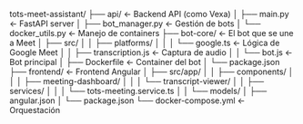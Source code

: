 tots-meet-assistant/
├── api/                          ← Backend API (como Vexa)
│   ├── main.py                   ← FastAPI server
│   ├── bot_manager.py            ← Gestión de bots
│   └── docker_utils.py           ← Manejo de containers
├── bot-core/                     ← El bot que se une a Meet
│   ├── src/
│   │   ├── platforms/
│   │   │   └── google.ts         ← Lógica de Google Meet
│   │   ├── transcription.js      ← Captura de audio
│   │   └── bot.js                ← Bot principal
│   ├── Dockerfile                ← Container del bot
│   └── package.json
├── frontend/                     ← Frontend Angular
│   ├── src/app/
│   │   ├── components/
│   │   │   ├── meeting-dashboard/
│   │   │   └── transcript-viewer/
│   │   ├── services/
│   │   │   └── tots-meeting.service.ts
│   │   └── models/
│   ├── angular.json
│   └── package.json
└── docker-compose.yml            ← Orquestación
